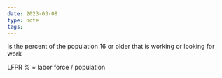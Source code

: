 ```yaml
---
date: 2023-03-08
type: note
tags: 
---
```


Is the percent of the population 16 or older that is working or looking for work

LFPR % = labor force / population
